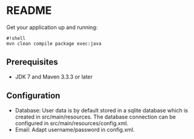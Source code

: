 # README #

Get your application up and running: 
```
#!shell
mvn clean compile package exec:java 

```
## Prerequisites 
 * JDK 7 and Maven 3.3.3 or later

## Configuration 
* Database: User data is by default stored in a sqlite database which is created in src/main/resources. The database connection can be configured in src/main/resources/config.xml.
* Email: Adapt username/password in config.xml.